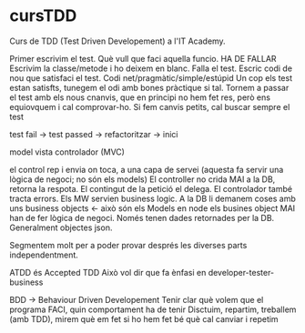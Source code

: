# cursTDD
Curs de TDD (Test Driven Developement) a l'IT Academy.


Primer escrivim el test. Què vull que faci aquella funcio. HA DE FALLAR
Escrivim la classe/metode i ho deixem en blanc.
Falla el test.
Escric codi de nou que satisfaci el test. Codi net/pragmàtic/simple/estúpid 
Un cop els test estan satisfts, tunegem el odi amb bones pràctique si tal.
Tornem a passar el test amb els nous cnanvis, que en principi no hem fet res, però ens equiovquem i cal comprovar-ho.
Si fem canvis petits, cal buscar sempre el test



test fail -> test passed -> refactoritzar -> inici


model vista controlador (MVC)

el control rep i envia on toca, a una capa de servei (aquesta fa servir una lògica de negoci; no són els models)
El controller no crida MAI a la DB, retorna la respota. El contingut de la petició el delega. El controlador també tracta errors.
Els MW servien business logic.
A la DB li demanem coses amb uns business objects <- això són els Models en node
els busines object MAI han de fer lògica de negoci. Només tenen dades retornades per la DB. Generalment objectes json.

Segmentem molt per a poder provar després les diverses parts independentment.

ATDD és Accepted TDD
Això vol dir que fa ènfasi en developer-tester-business

BDD -> Behaviour Driven Developement
Tenir clar què volem que el programa FACI, quin comportament ha de tenir
Disctuim, repartim, treballem (amb TDD), mirem què em fet si ho hem fet bé què cal canviar i repetim